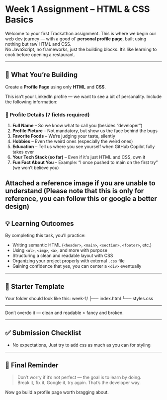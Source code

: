 # Week 1 Assignment – HTML & CSS Basics

Welcome to your first Trackathon assignment. This is where we begin our web dev journey — with a good ol’ **personal profile page**, built using nothing but raw HTML and CSS.  
No JavaScript, no frameworks, just the building blocks. It’s like learning to cook before opening a restaurant.

---

## 🎯 What You’re Building

Create a **Profile Page** using only **HTML** and **CSS**.

This isn’t your LinkedIn profile — we want to see a bit of personality. Include the following information:

### 📄 Profile Details (7 fields required)

1. **Full Name** – So we know what to call you (besides “developer”)
2. **Profile Picture** – Not mandatory, but show us the face behind the bugs
3. **Favorite Foods** – We’re judging your taste, silently
4. **Hobbies** – Even the weird ones (especially the weird ones)
5. **Education** – Tell us where you see yourself when GitHub Copilot fully takes over
6. **Your Tech Stack (so far)** – Even if it's just HTML and CSS, own it
7. **Fun Fact About You** – Example: “I once pushed to main on the first try” (we won’t believe you)

Attached a reference image if you are unable to understand (Please note that this is only for reference, you can follow this or google a better design)
---

## 💡 Learning Outcomes

By completing this task, you’ll practice:

- Writing semantic HTML (`<header>`, `<main>`, `<section>`, `<footer>`, etc.)
- Using `<ul>`, `<img>`, `<a>`, and more with purpose
- Structuring a clean and readable layout with CSS
- Organizing your project properly with external `.css` file
- Gaining confidence that yes, you can center a `<div>` eventually

---

## 🧱 Starter Template

Your folder should look like this:
week-1/
├── index.html
└── styles.css

---

Don’t overdo it — clean and readable > fancy and broken.

---

## ✅ Submission Checklist

- No expectations, Just try to add css as much as you can for styling

---

## 🚨 Final Reminder

> Don’t worry if it’s not perfect — the goal is to learn by doing.  
> Break it, fix it, Google it, try again. That’s the developer way.

Now go build a profile page worth bragging about.
